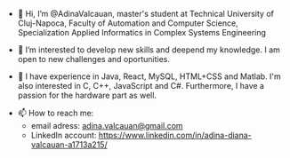 - 👋 Hi, I’m @AdinaValcauan, master's student at Technical University of Cluj-Napoca, Faculty of Automation and Computer Science,
 Specialization Applied Informatics in Complex Systems Engineering
 
- 👀 I’m interested to develop new skills and deepend my knowledge. I am open to new challenges and oportunities.

- 🌱 I have experience in Java, React, MySQL, HTML+CSS and Matlab. I'm also interested in C, C++, JavaScript and C#. Furthermore, I have a passion for the hardware part as well.
<!--- 💞️ I’m looking to collaborate on ...
--->

- 📫 How to reach me:
  - email adress: adina.valcauan@gmail.com
  - LinkedIn account: https://www.linkedin.com/in/adina-diana-valcauan-a1713a215/


